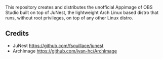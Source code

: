This repository creates and distributes the unofficial Appimage of OBS Studio built on top of JuNest, the lightweight Arch Linux based distro that runs, without root privileges, on top of any other Linux distro.

## Credits
- JuNest https://github.com/fsquillace/junest
- ArchImage https://github.com/ivan-hc/ArchImage

